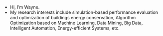 - Hi, I’m Wayne.
- My research interests include simulation-based performance evaluation and optimization of buildings energy conservation, Algorithm Optimization based on Machine Learning, Data Mining, Big Data, Intelligent Automation, Energy-efficient Systems, etc.
